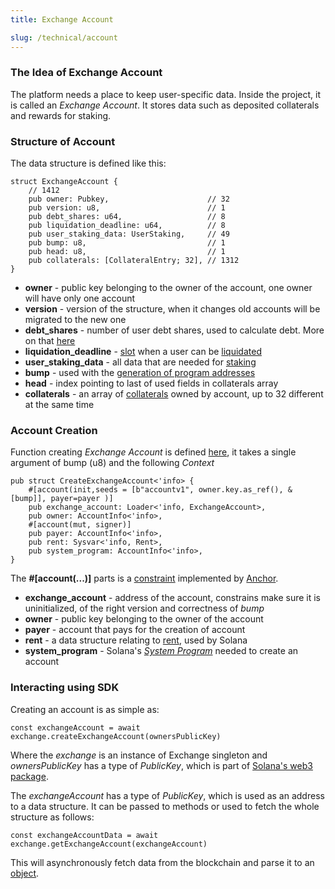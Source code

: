 ```yaml
---
title: Exchange Account 

slug: /technical/account
---
```


### The Idea of Exchange Account
The platform needs a place to keep user-specific data. Inside the project, it is called an _Exchange Account_. It stores data such as deposited collaterals and rewards for staking.


### Structure of Account

The data structure is defined like this:

    struct ExchangeAccount {
        // 1412
        pub owner: Pubkey,                      // 32
        pub version: u8,                        // 1
        pub debt_shares: u64,                   // 8
        pub liquidation_deadline: u64,          // 8
        pub user_staking_data: UserStaking,     // 49
        pub bump: u8,                           // 1
        pub head: u8,                           // 1
        pub collaterals: [CollateralEntry; 32], // 1312
    }

* **owner** - public key belonging to the owner of the account, one owner will have only one account
* **version** - version of the structure, when it changes old accounts will be migrated to the new one
* **debt_shares** - number of user debt shares, used to calculate debt. More on that [here](/docs/technical/synthetics#debt)
* **liquidation_deadline** - [slot](https://docs.solana.com/terminology#slot) when a user can be [liquidated](/docs/technical/collateral#liquidation)
* **user_staking_data** - all data that are needed for [staking](/docs/technical/staking)
* **bump** - used with the [generation of program addresses](https://docs.solana.com/developing/programming-model/calling-between-programs#hash-based-generated-program-addresses)
* **head** - index pointing to last of used fields in collaterals array
* **collaterals** - an array of [collaterals](/docs/technical/collateral) owned by account, up to 32 different at the same time

### Account Creation

Function creating _Exchange Account_ is defined [here](https://github.com/Synthetify/synthetify-protocol/blob/8bd95bc1f4f31f8e774b2b02d1866abbe35404a5/programs/exchange/src/lib.rs#L33-L43), it takes a single argument of bump (u8) and the following _Context_

    pub struct CreateExchangeAccount<'info> {
        #[account(init,seeds = [b"accountv1", owner.key.as_ref(), &[bump]], payer=payer )]
        pub exchange_account: Loader<'info, ExchangeAccount>,
        pub owner: AccountInfo<'info>,
        #[account(mut, signer)]
        pub payer: AccountInfo<'info>,
        pub rent: Sysvar<'info, Rent>,
        pub system_program: AccountInfo<'info>,
    }

The __#[account(...)]__ parts is a [constraint](https://project-serum.github.io/anchor/tutorials/tutorial-2.html#defining-a-program) 
implemented by [Anchor](https://project-serum.github.io/anchor/getting-started/introduction.html).

* **exchange_account** - address of the account, constrains make sure it is uninitialized, of the right version and correctness of _bump_
* **owner** - public key belonging to the owner of the account
* **payer** - account that pays for the creation of account
* **rent** - a data structure relating to [rent](https://docs.solana.com/developing/programming-model/accounts#rent), used by Solana
* **system_program** - Solana's [_System Program_](https://docs.solana.com/developing/runtime-facilities/programs#system-program) needed to create an account


### Interacting using SDK

Creating an account is as simple as:

    const exchangeAccount = await exchange.createExchangeAccount(ownersPublicKey)

Where the _exchange_ is an instance of Exchange singleton and _ownersPublicKey_ has a type of _PublicKey_, which is part of 
[Solana's web3 package](https://solana-labs.github.io/solana-web3.js/).


The _exchangeAccount_ has a type of _PublicKey_, which is used as an address to a data structure.
It can be passed to methods or used to fetch the whole structure as follows: 

    const exchangeAccountData = await exchange.getExchangeAccount(exchangeAccount)

This will asynchronously fetch data from the blockchain and parse it to an 
[object](https://github.com/Synthetify/synthetify-protocol/blob/8bd95bc1f4f31f8e774b2b02d1866abbe35404a5/sdk/src/exchange.ts#L1764-L1772).